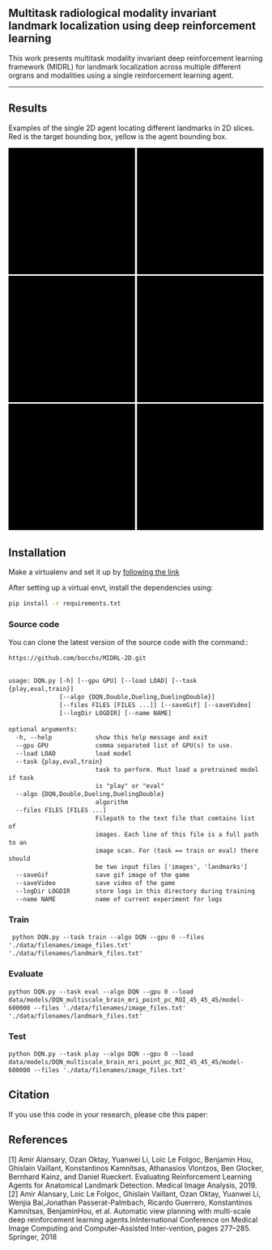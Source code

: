 ## Multitask radiological modality invariant landmark localization using deep reinforcement learning

This work presents multitask modality invariant deep reinforcement learning framework (MIDRL) for landmark localization across multiple different orgrans and modalities using a single reinforcement learning agent. 

---
## Results
Examples of the single 2D agent locating different landmarks in 2D slices. Red is the target bounding box, yellow is the agent bounding box.
<p>
<img src="DQN/images/ald_tp1_Pre.gif" width="250" height="250">
<img src="DQN/images/ADC_Resliced_0019.gif" width="250" height="250">
<img src="DQN/images/normal6_W_159.gif" width="250" height="250">
<img src="DQN/images/normal6_W_141.gif" width="250" height="250">
<img src="DQN/images/normal6_W_97.gif" width="250" height="250">
<img src="DQN/images/normal6_W_27.gif" width="250" height="250">
</p>


## Installation
Make a virtualenv and set it up by [following the link](https://packaging.python.org/guides/installing-using-pip-and-virtual-environments/)

After setting up a virtual envt, install the dependencies using: 
```bash
pip install -r requirements.txt
```

### Source code
You can clone the latest version of the source code with the command::
```
https://github.com/bocchs/MIDRL-2D.git
```

## 
```
usage: DQN.py [-h] [--gpu GPU] [--load LOAD] [--task {play,eval,train}]
              [--algo {DQN,Double,Dueling,DuelingDouble}]
              [--files FILES [FILES ...]] [--saveGif] [--saveVideo]
              [--logDir LOGDIR] [--name NAME]

optional arguments:
  -h, --help            show this help message and exit
  --gpu GPU             comma separated list of GPU(s) to use.
  --load LOAD           load model
  --task {play,eval,train}
                        task to perform. Must load a pretrained model if task
                        is "play" or "eval"
  --algo {DQN,Double,Dueling,DuelingDouble}
                        algorithm
  --files FILES [FILES ...]
                        Filepath to the text file that comtains list of
                        images. Each line of this file is a full path to an
                        image scan. For (task == train or eval) there should
                        be two input files ['images', 'landmarks']
  --saveGif             save gif image of the game
  --saveVideo           save video of the game
  --logDir LOGDIR       store logs in this directory during training
  --name NAME           name of current experiment for logs

```

### Train
```
 python DQN.py --task train --algo DQN --gpu 0 --files './data/filenames/image_files.txt' './data/filenames/landmark_files.txt'
```

### Evaluate
```
python DQN.py --task eval --algo DQN --gpu 0 --load data/models/DQN_multiscale_brain_mri_point_pc_ROI_45_45_45/model-600000 --files './data/filenames/image_files.txt' './data/filenames/landmark_files.txt'
```

### Test
```
python DQN.py --task play --algo DQN --gpu 0 --load data/models/DQN_multiscale_brain_mri_point_pc_ROI_45_45_45/model-600000 --files './data/filenames/image_files.txt'
```


## Citation

If you use this code in your research, please cite this paper:


## References

[1] Amir Alansary, Ozan Oktay, Yuanwei Li, Loic Le Folgoc, Benjamin Hou, Ghislain Vaillant, Konstantinos Kamnitsas, Athanasios Vlontzos,  Ben Glocker, Bernhard Kainz, and Daniel Rueckert. Evaluating Reinforcement Learning Agents for Anatomical Landmark Detection. Medical Image Analysis, 2019.
[2] Amir  Alansary,  Loic  Le  Folgoc,  Ghislain  Vaillant,  Ozan  Oktay,  Yuanwei  Li,  Wenjia  Bai,Jonathan  Passerat-Palmbach,  Ricardo  Guerrero,  Konstantinos  Kamnitsas,  BenjaminHou, et al. Automatic view planning with multi-scale deep reinforcement learning agents.InInternational Conference on Medical Image Computing and Computer-Assisted Inter-vention, pages 277–285. Springer, 2018
